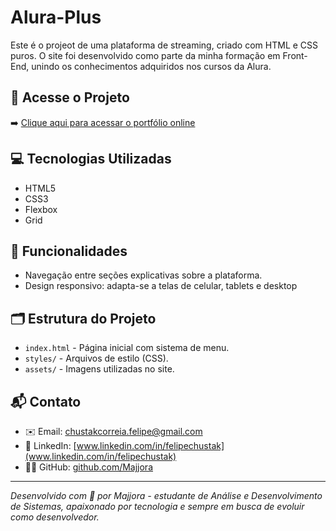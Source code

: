 # Alura-Plus

Este é o projeot de uma plataforma de streaming, criado com HTML e CSS puros. O site foi desenvolvido como parte da minha formação em Front-End, unindo os conhecimentos adquiridos nos cursos da Alura.

## 🔗 Acesse o Projeto

➡️ [Clique aqui para acessar o portfólio online](https://alura-plus-6e4y0ulsv-majjoras-projects.vercel.app/)

## 💻 Tecnologias Utilizadas

- HTML5
- CSS3
- Flexbox
- Grid

## 📱 Funcionalidades

- Navegação entre seções explicativas sobre a plataforma.
- Design responsivo: adapta-se a telas de celular, tablets e desktop

## 🗂️ Estrutura do Projeto

- `index.html` - Página inicial com sistema de menu.
- `styles/` - Arquivos de estilo (CSS).
- `assets/` - Imagens utilizadas no site.

## 📬 Contato

- ✉️ Email: chustakcorreia.felipe@gmail.com  
- 💼 LinkedIn: [www.linkedin.com/in/felipechustak](www.linkedin.com/in/felipechustak)  
- 🧑‍💻 GitHub: [github.com/Majjora](https://github.com/Majjora)

---

*Desenvolvido com 💙 por Majjora - estudante de Análise e Desenvolvimento de Sistemas, apaixonado por tecnologia e sempre em busca de evoluir como desenvolvedor.*

